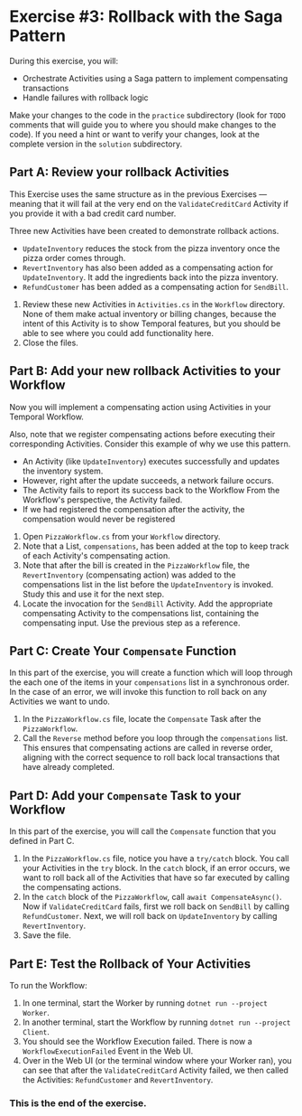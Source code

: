 # Exercise #3: Rollback with the Saga Pattern

During this exercise, you will:

- Orchestrate Activities using a Saga pattern to implement compensating transactions
- Handle failures with rollback logic

Make your changes to the code in the `practice` subdirectory (look for `TODO` comments that will guide you to where you should make changes to the code). If you need a hint or want to verify your changes, look at the complete version in the `solution` subdirectory.

## Part A: Review your rollback Activities

This Exercise uses the same structure as in the previous Exercises — meaning  that it will fail at the very end on the `ValidateCreditCard` Activity if you provide it with a bad credit card number.

Three new Activities have been created to demonstrate rollback actions.

* `UpdateInventory` reduces the stock from the pizza inventory once the pizza order comes through.
* `RevertInventory` has also been added as a compensating action for `UpdateInventory`. It add the ingredients back into the pizza inventory.
* `RefundCustomer` has been added as a compensating action for `SendBill`.

1. Review these new Activities in `Activities.cs` in the `Workflow` directory. None of them make actual inventory or billing changes, because the intent of this Activity is to show Temporal features, but you should be able to see where you could add functionality here.
2. Close the files.

## Part B: Add your new rollback Activities to your Workflow

Now you will implement a compensating action using Activities in your Temporal Workflow. 

Also, note that we register compensating actions before executing their corresponding Activities. Consider this example of why we use this pattern.

- An Activity (like `UpdateInventory`) executes successfully and updates the inventory system.
- However, right after the update succeeds, a network failure occurs.
- The Activity fails to report its success back to the Workflow
From the Workflow's perspective, the Activity failed.
- If we had registered the compensation after the activity, the compensation would never be registered

1. Open `PizzaWorkflow.cs` from your `Workflow` directory.
2. Note that a List, `compensations`, has been added at the top to keep track of each Activity's compensating action.
3. Note that after the bill is created in the `PizzaWorkflow` file, the `RevertInventory` (compensating action) was added to the compensations list in the list before the `UpdateInventory` is invoked. Study this and use it for the next step.
4. Locate the invocation for the `SendBill` Activity. Add the appropriate compensating Activity to the compensations list, containing the compensating input. Use the previous step as a reference.

## Part C: Create Your `Compensate` Function

In this part of the exercise, you will create a function which will loop through the each one of the items in your `compensations` list in a synchronous order. In the case of an error, we will invoke this function to roll back on any Activities we want to undo.

1. In the `PizzaWorkflow.cs` file, locate the `Compensate` Task after the `PizzaWorkflow`.
2. Call the `Reverse` method before you loop through the `compensations` list. This ensures that compensating actions are called in reverse order, aligning with the correct sequence to roll back local transactions that have already completed.

## Part D: Add your `Compensate` Task to your Workflow

In this part of the exercise, you will call the `Compensate` function that you defined in Part C.

1. In the `PizzaWorkflow.cs` file, notice you have a `try/catch` block. You call your Activities in the `try` block. In the `catch` block, if an error occurs, we want to roll back all of the Activities that have so far executed by calling the compensating actions.
2. In the `catch` block of the `PizzaWorkflow`, call `await CompensateAsync()`. Now if `ValidateCreditCard` fails, first we roll back on `SendBill` by calling `RefundCustomer`. Next, we will roll back on `UpdateInventory` by calling `RevertInventory`.
3. Save the file.

## Part E: Test the Rollback of Your Activities

To run the Workflow:

1. In one terminal, start the Worker by running `dotnet run --project Worker`.
2. In another terminal, start the Workflow by running `dotnet run --project Client`.
3. You should see the Workflow Execution failed. There is now a `WorkflowExecutionFailed` Event in the Web UI.
4. Over in the Web UI (or the terminal window where your Worker ran), you can see that after the `ValidateCreditCard` Activity failed, we then called the Activities: `RefundCustomer` and `RevertInventory`.

### This is the end of the exercise.